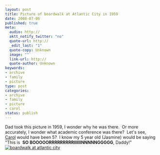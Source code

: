 ```yaml
--- 
layout: post
title: Picture of boardwalk at Atlantic City in 1959
date: 2008-07-06
published: true
meta: 
  audio: http://
  aktt_notify_twitter: "no"
  quote-url: http://
  _edit_last: "1"
  quote-copy: Unknown
  image: ""
  link-url: http://
  quote-author: Unknown
keywords: 
- archive
- family
- picture
type: post
categories: 
- archive
- family
- picture
- carol
status: publish
---
```

Dad took this picture in 1959, I wonder why he was there.  Or more accurately, I wonder what academic conference was there?  Let's see, [Carol](http://liblab.net/eick/?p=135941185) would have been 5?  I know my 5 year old (Jasmine) would be saying "This is  **SO** **BOOOOORRRRRRRRRIIIIIINNNNNGGGGG**, Daddy!"[![boardwalk at atlantic city](http://media.eick.us/2011/05/336388321_d8b8ac629a.jpg)](http://www.flickr.com/photos/andreweick/336388321/ "boardwalk at atlantic city by AndrewEick, on Flickr")
